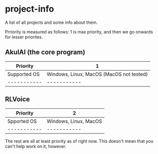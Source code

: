 # project-info
A list of all projects and some info about them.

Prriority is measured as follows: 1 is max priority, and then we go onwards for lesser priorites.

## AkulAI (the core program)
| Priority    | 1 |
| ----------- | ----------- |
| Supported OS    | Windows, Linux, MacOS (MacOS not tested) |
| ----------- | ----------- |

## RLVoice
| Priority    | 2 |
| ----------- | ----------- |
| Spported OS    | Windows, Linux, MacOS |
| ----------- | ----------- |

The rest are all at least priority as of right now. This doesn't mean that you can't help work on it, however.
